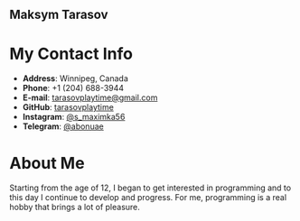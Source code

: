 ## Maksym Tarasov
# My Contact Info
* **Address**: Winnipeg, Canada
* **Phone**: +1 (204) 688-3944
* **E-mail**: tarasovplaytime@gmail.com
* **GitHub**: [tarasovplaytime](https://github.com/tarasovplaytime)
* **Instagram**: [@s_maximka56](https://www.instagram.com/s_maximka56/)
* **Telegram**: [@abonuae](https://t.me/abonuae)

# About Me
Starting from the age of 12, I began to get interested in programming and to this day I continue to develop and progress. For me, programming is a real hobby that brings a lot of pleasure.
